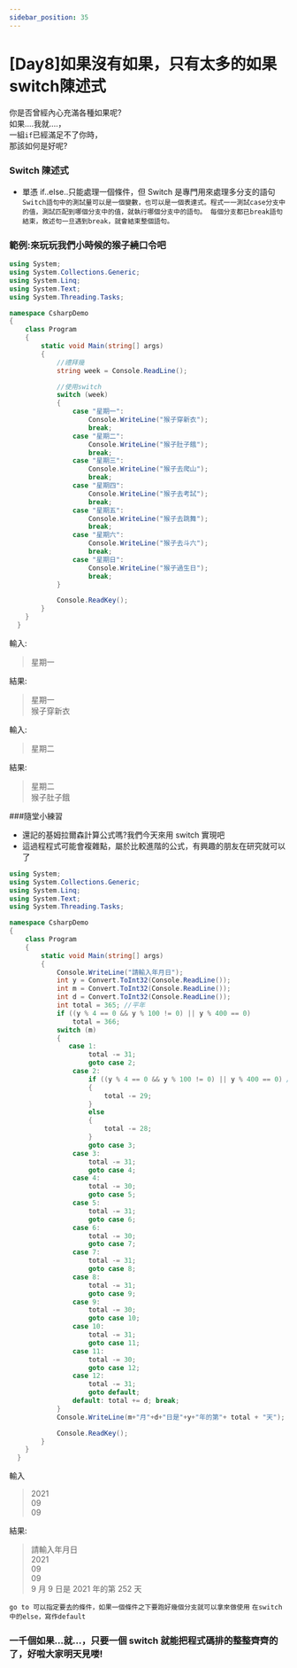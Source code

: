 ```yaml
---
sidebar_position: 35
---
```


# [Day8]如果沒有如果，只有太多的如果switch陳述式
你是否曾經內心充滿各種如果呢?<br/>
如果....我就....，<br/>
一組`if`已經滿足不了你時，<br/>
那該如何是好呢?

### Switch 陳述式

- 單憑 if..else..只能處理一個條件，但 Switch 是專門用來處理多分支的語句
  `Switch語句中的測試量可以是一個變數，也可以是一個表達式。程式一一測試case分支中的值，測試匹配到哪個分支中的值，就執行哪個分支中的語句。
每個分支都已break語句結束，敘述句一旦遇到break，就會結束整個語句。`

### 範例:來玩玩我們小時候的猴子繞口令吧

```csharp
using System;
using System.Collections.Generic;
using System.Linq;
using System.Text;
using System.Threading.Tasks;

namespace CsharpDemo
{
    class Program
    {
        static void Main(string[] args)
        {
            //禮拜幾
            string week = Console.ReadLine();

            //使用switch
            switch (week)
            {
                case "星期一":
                    Console.WriteLine("猴子穿新衣");
                    break;
                case "星期二":
                    Console.WriteLine("猴子肚子餓");
                    break;
                case "星期三":
                    Console.WriteLine("猴子去爬山");
                    break;
                case "星期四":
                    Console.WriteLine("猴子去考試");
                    break;
                case "星期五":
                    Console.WriteLine("猴子去跳舞");
                    break;
                case "星期六":
                    Console.WriteLine("猴子去斗六");
                    break;
                case "星期日":
                    Console.WriteLine("猴子過生日");
                    break;
            }

            Console.ReadKey();
        }
    }
  }
```

輸入:

> 星期一

結果:

> 星期一<br/>
> 猴子穿新衣

輸入:

> 星期二

結果:

> 星期二<br/>
> 猴子肚子餓

###隨堂小練習

- 還記的基姆拉爾森計算公式嗎?我們今天來用 switch 實現吧
- 這過程程式可能會複雜點，屬於比較進階的公式，有興趣的朋友在研究就可以了

```csharp
using System;
using System.Collections.Generic;
using System.Linq;
using System.Text;
using System.Threading.Tasks;

namespace CsharpDemo
{
    class Program
    {
        static void Main(string[] args)
        {
            Console.WriteLine("請輸入年月日");
            int y = Convert.ToInt32(Console.ReadLine());
            int m = Convert.ToInt32(Console.ReadLine());
            int d = Convert.ToInt32(Console.ReadLine());
            int total = 365; //平年
            if ((y % 4 == 0 && y % 100 != 0) || y % 400 == 0)
                total = 366;
            switch (m)
            {
               case 1:
                    total -= 31;
                    goto case 2;
                case 2:
                    if ((y % 4 == 0 && y % 100 != 0) || y % 400 == 0) //閏年
                    {
                        total -= 29;
                    }
                    else
                    {
                        total -= 28;
                    }
                    goto case 3;
                case 3:
                    total -= 31;
                    goto case 4;
                case 4:
                    total -= 30;
                    goto case 5;
                case 5:
                    total -= 31;
                    goto case 6;
                case 6:
                    total -= 30;
                    goto case 7;
                case 7:
                    total -= 31;
                    goto case 8;
                case 8:
                    total -= 31;
                    goto case 9;
                case 9:
                    total -= 30;
                    goto case 10;
                case 10:
                    total -= 31;
                    goto case 11;
                case 11:
                    total -= 30;
                    goto case 12;
                case 12:
                    total -= 31;
                    goto default;
                default: total += d; break;
            }
            Console.WriteLine(m+"月"+d+"日是"+y+"年的第"+ total + "天");

            Console.ReadKey();
        }
    }
  }
```

輸入

> 2021<br/>
> 09<br/>
> 09

結果:

> 請輸入年月日<br/>
> 2021<br/>
> 09<br/>
> 09<br/>
> 9 月 9 日是 2021 年的第 252 天

`go to 可以指定要去的條件，如果一個條件之下要跑好幾個分支就可以拿來做使用`
`在switch中的else，寫作default`

### 一千個如果...就...，只要一個 switch 就能把程式碼排的整整齊齊的了，好啦大家明天見喽!
